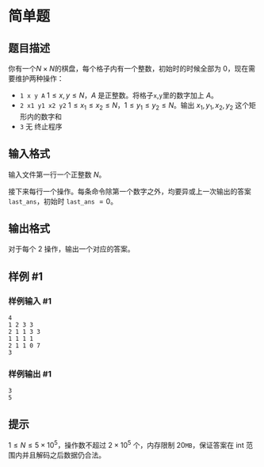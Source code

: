 # 简单题

## 题目描述

你有一个$N \times N$的棋盘，每个格子内有一个整数，初始时的时候全部为 $0$，现在需要维护两种操作：

- `1 x y A`    $1\le x,y\le N$，$A$ 是正整数。将格子`x`,`y`里的数字加上 $A$。
- `2 x1 y1 x2 y2`    $1 \le x_1 \le x_2 \le N$，$1 \le y_1\le y_2 \le N$。输出 $x_1, y_1, x_2, y_2$ 这个矩形内的数字和
- `3`    无 终止程序


## 输入格式

输入文件第一行一个正整数 $N$。

接下来每行一个操作。每条命令除第一个数字之外，均要异或上一次输出的答案 `last_ans`，初始时 `last_ans` $=0$。


## 输出格式

对于每个 $2$ 操作，输出一个对应的答案。


## 样例 #1

### 样例输入 #1
```
4
1 2 3 3
2 1 1 3 3
1 1 1 1
2 1 1 0 7
3
```

### 样例输出 #1

```
3
5
```

## 提示

$1\leq N\leq 5\times 10^5$，操作数不超过 $2\times 10^5$ 个，内存限制 $20\texttt{MB}$，保证答案在 int 范围内并且解码之后数据仍合法。

